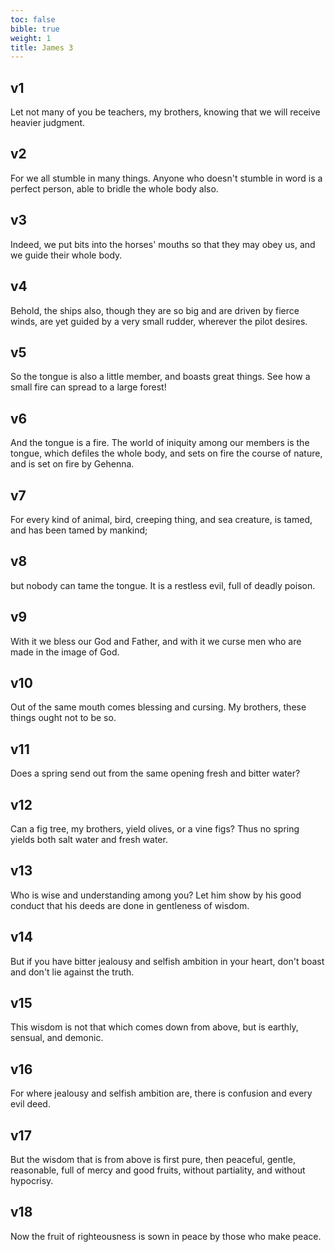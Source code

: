 ```yaml
---
toc: false
bible: true
weight: 1
title: James 3
---
```




## v1 
Let not many of you be teachers, my brothers, knowing that we will receive heavier judgment. 

## v2 
For we all stumble in many things. Anyone who doesn't stumble in word is a perfect person, able to bridle the whole body also. 

## v3 
Indeed, we put bits into the horses' mouths so that they may obey us, and we guide their whole body. 

## v4 
Behold, the ships also, though they are so big and are driven by fierce winds, are yet guided by a very small rudder, wherever the pilot desires. 

## v5 
So the tongue is also a little member, and boasts great things. See how a small fire can spread to a large forest! 

## v6 
And the tongue is a fire. The world of iniquity among our members is the tongue, which defiles the whole body, and sets on fire the course of nature, and is set on fire by Gehenna. 

## v7 
For every kind of animal, bird, creeping thing, and sea creature, is tamed, and has been tamed by mankind; 

## v8 
but nobody can tame the tongue. It is a restless evil, full of deadly poison. 

## v9 
With it we bless our God and Father, and with it we curse men who are made in the image of God. 

## v10 
Out of the same mouth comes blessing and cursing. My brothers, these things ought not to be so. 

## v11 
Does a spring send out from the same opening fresh and bitter water? 

## v12 
Can a fig tree, my brothers, yield olives, or a vine figs? Thus no spring yields both salt water and fresh water. 

## v13 
Who is wise and understanding among you? Let him show by his good conduct that his deeds are done in gentleness of wisdom. 

## v14 
But if you have bitter jealousy and selfish ambition in your heart, don't boast and don't lie against the truth. 

## v15 
This wisdom is not that which comes down from above, but is earthly, sensual, and demonic. 

## v16 
For where jealousy and selfish ambition are, there is confusion and every evil deed. 

## v17 
But the wisdom that is from above is first pure, then peaceful, gentle, reasonable, full of mercy and good fruits, without partiality, and without hypocrisy. 

## v18 
Now the fruit of righteousness is sown in peace by those who make peace.
